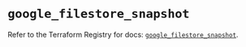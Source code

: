# `google_filestore_snapshot`

Refer to the Terraform Registry for docs: [`google_filestore_snapshot`](https://registry.terraform.io/providers/hashicorp/google-beta/6.49.1/docs/resources/google_filestore_snapshot).
